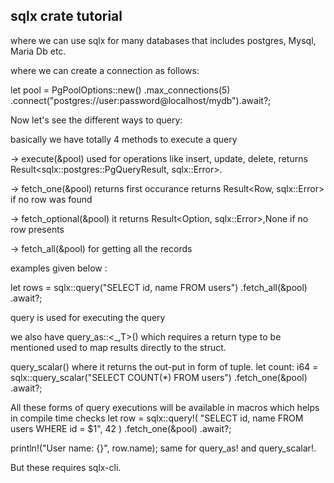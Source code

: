 ## sqlx crate tutorial

where we can use sqlx for many databases that includes postgres, Mysql, Maria Db etc.

where we can create a connection as follows:

let pool = PgPoolOptions::new()
.max_connections(5)
.connect("postgres://user:password@localhost/mydb").await?;

Now let's see the different ways to query:

basically we have totally 4 methods to execute a query

-> execute(&pool) used for operations like insert, update, delete, returns Result<sqlx::postgres::PgQueryResult, sqlx::Error>.

-> fetch_one(&pool) returns first occurance returns Result<Row, sqlx::Error> if no row was found

-> fetch_optional(&pool) it returns Result<Option<Row>, sqlx::Error>,None if no row presents

-> fetch_all(&pool) for getting all the records

examples given below :

let rows = sqlx::query("SELECT id, name FROM users")
.fetch_all(&pool)
.await?;

query is used for executing the query

we also have query_as::<_,T>() which requires a return type to be mentioned
used to map results directly to the struct.

query_scalar() where it returns the out-put in form of tuple.
let count: i64 = sqlx::query_scalar("SELECT COUNT(*) FROM users")
.fetch_one(&pool)
.await?;

All these forms of query executions will be available in macros which helps in compile time checks
let row = sqlx::query!(
"SELECT id, name FROM users WHERE id = $1",
42
)
.fetch_one(&pool)
.await?;

println!("User name: {}", row.name);
same for query_as! and query_scalar!.

But these requires sqlx-cli.


